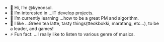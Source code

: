 - 👋 Hi, I’m @kyeonsol.
- 👀 I’m interested in ...IT develop projects.
- 🌱 I’m currently learning ...how to be a great PM and algorithm.
- 💞️ I like ...Green tea latte, tasty things(tteokbokki, maratang, etc...), to be a leader, and games!
- ⚡ Fun fact: ...I really like to listen to various genre of musics.

<!---
kyeonsol/kyeonsol is a ✨ special ✨ repository because its `README.md` (this file) appears on your GitHub profile.
You can click the Preview link to take a look at your changes.
--->
